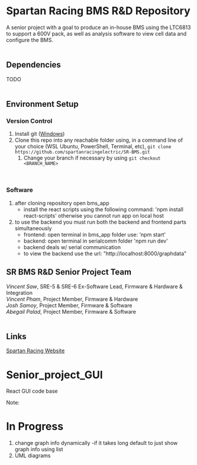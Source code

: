 # Spartan Racing BMS R&D Repository
A senior project with a goal to produce an in-house BMS using the LTC6813 to support a 600V pack, as well as analysis software to view cell data and configure the BMS.<br/>
<br/>

## Dependencies
TODO<br/>
<br/>

## Environment Setup
### Version Control
1. Install git ([Windows](https://git-scm.com/downloads))
2. Clone this repo into any reachable folder using, in a command line of your choice (WSL Ubuntu, PowerShell, Terminal, etc), `git clone https://github.com/spartanracingelectric/SR-BMS.git`
    1. Change your branch if necessary by using `git checkout <BRANCH_NAME>`
<br/>

###  Software
1. after cloning repository open bms_app
	- install the react scripts using the following command: 'npm install react-scripts' 
	 otherwise you cannot run app on local host 
2. to use the backend you must run both the backend and frontend parts simultaneously 
	- frontend: open terminal in bms_app folder use: 'npm start' 
	- backend: open terminal in serialcomm folder 'npm run dev' 
	- backend deals w/ serial communication 
	- to view the backend use the url: "http://localhost:8000/graphdata" 

## SR BMS R&D Senior Project Team
_Vincent Saw_, SRE-5 & SRE-6 Ex-Software Lead, Firmware & Hardware & Integration<br/>
_Vincent Pham_, Project Member, Firmware & Hardware<br/>
_Josh Samoy_, Project Member, Firmware & Software<br/>
_Abegail Palad_, Project Member, Firmware & Software<br/>
<br/>

## Links
[Spartan Racing Website](https://www.sjsuformulasae.com/)<br/>
# Senior_project_GUI
React GUI code base

Note:



# In Progress
1. change graph info dynamically 
	-if it takes long default to just show graph info using list 
2. UML diagrams
